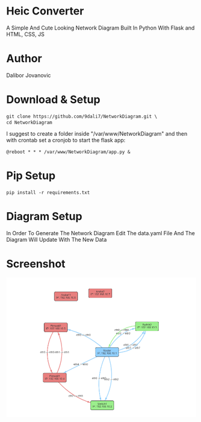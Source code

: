 # Heic Converter
A Simple And Cute Looking Network Diagram Built In Python With Flask and HTML, CSS, JS

# Author
Dalibor Jovanovic

# Download & Setup
```
git clone https://github.com/9dali7/NetworkDiagram.git \
cd NetworkDiagram 
```

I suggest to create a folder inside "/var/www/NetworkDiagram"
and then with crontab set a cronjob to start the flask app:

```
@reboot * * * /var/www/NetworkDiagram/app.py &
```

# Pip Setup
```
pip install -r requirements.txt
```

# Diagram Setup
In Order To Generate The Network Diagram Edit The data.yaml File And The Diagram Will Update With The New Data

# Screenshot
![App Screenshot](images/screenshot.png)
